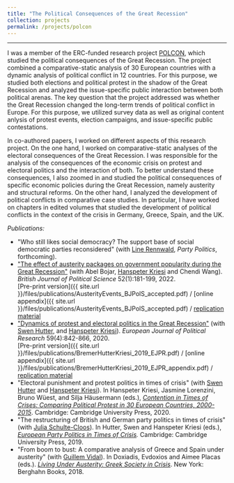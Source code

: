```yaml
---
title: "The Political Consequences of the Great Recession"
collection: projects
permalink: /projects/polcon
---
```


------

I was a member of the ERC-funded research project [POLCON](http://www.eui.eu/Projects/POLCON/Home.aspx), which studied the political consequences of the Great Recession. The project combined a comparative-static analysis of 30 European countries with a dynamic analysis of political conflict in 12 countries. For this purpose, we studied both elections and political protest in the shadow of the Great Recession and analyzed the issue-specific public interaction between both political arenas. The key question that the project addressed was whether the Great Recession changed the long-term trends of political conflict in Europe. For this purpose, we utilized survey data as well as original content anlysis of protest events, election campaigns, and issue-specific public contestations.

In co-authored papers, I worked on different aspects of this research project. On the one hand, I worked on comparative-static analyses of the electoral consequences of the Great Recession. I was responsible for the analysis of the consequences of the economic crisis on protest and electoral politics and the interaction of both. To better understand these consequences, I also zoomed in and studied the political consequences of specific economic policies during the Great Recession, namely austerity and structural reforms. On the other hand, I analyzed the development of political conflicts in comparative case studies. In particular, I have worked on chapters in edited volumes that studied the development of political conflicts in the context of the crisis in Germany, Greece, Spain, and the UK.

*Publications:*

* "Who still likes social democracy? The support base of social democratic parties reconsidered" (with [Line Rennwald](https://linerennwald.wordpress.com/), *Party Politics*, forthcoming).
* ["The effect of austerity packages on government popularity during the Great Recession"](https://t.co/2Fmbwkxf9T?amp=1) (with Abel Bojar, [Hanspeter Kriesi](http://www.eui.eu/DepartmentsAndCentres/PoliticalAndSocialSciences/People/Professors/Kriesi.aspx) and Chendi Wang). *British Journal of Political Science* 52(1):181-199, 2022.<br/>
[Pre-print version]({{ site.url }}/files/publications/AusterityEvents_BJPolS_accepted.pdf) / [online appendix]({{ site.url }}/files/publications/AusterityEvents_BJPolS_accepted.pdf) / [replication material](https://doi.org/10.7910/DVN/MDLQKC)
* ["Dynamics of protest and electoral politics in the Great Recession"](https://doi.org/10.1111/1475-6765.12375) (with [Swen Hutter](http://www.swen-hutter.eu/), and [Hanspeter Kriesi](http://www.eui.eu/DepartmentsAndCentres/PoliticalAndSocialSciences/People/Professors/Kriesi.aspx)). *European Journal of Political Research* 59(4):842-866, 2020.<br/>
[Pre-print version]({{ site.url }}/files/publications/BremerHutterKriesi_2019_EJPR.pdf) / [online appendix]({{ site.url }}/files/publications/BremerHutterKriesi_2019_EJPR_appendix.pdf) / [replication material](https://doi.org/10.7910/DVN/GWPX1A)
* "Electoral punishment and protest politics in times of crisis" (with [Swen Hutter](http://www.swen-hutter.eu/) and [Hanspeter Kriesi](http://www.eui.eu/DepartmentsAndCentres/PoliticalAndSocialSciences/People/Professors/Kriesi.aspx)). In Hanspeter Kriesi, Jasmine Lorenzini, Bruno Wüest, and Silja Häusermann (eds.), *[Contention in Times of Crises: Comparing Political Protest in 30 European Countries, 2000-2015](https://www.cambridge.org/core/books/contention-in-times-of-crisis/2118EB6100BA91A0DA0834FA93CB2E49#fndtn-information)*. Cambridge: Cambridge University Press, 2020.
* "The restructuring of British and German party politics in times of crisis" (with [Julia Schulte-Cloos](https://jschultecloos.github.io/)). In Hutter, Swen and Hanspeter Kriesi (eds.), *[European Party Politics in Times of Crisis](https://www.cambridge.org/core/books/european-party-politics-in-times-of-crisis/466446CE959EB782BC30047F8FB9275D#fndtn-information).* Cambridge: Cambridge University Press, 2019.
* "From boom to bust: A comparative analysis of Greece and Spain under austerity" (with [Guillem Vidal](http://guillemvidal.eu/)). In Doxiadis, Evdoxios and Aimee Placas (eds.). *[Living Under Austerity: Greek Society in Crisis](http://www.berghahnbooks.com/title/DoxiadisLiving)*. New York: Berghahn Books, 2018.
